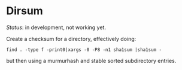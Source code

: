 Dirsum
======

*Status*: in development, not working yet. 

Create a checksum for a directory, effectively doing:

    find . -type f -print0|xargs -0 -P8 -n1 sha1sum |sha1sum -

but then using a murmurhash and stable sorted subdirectory entries.

